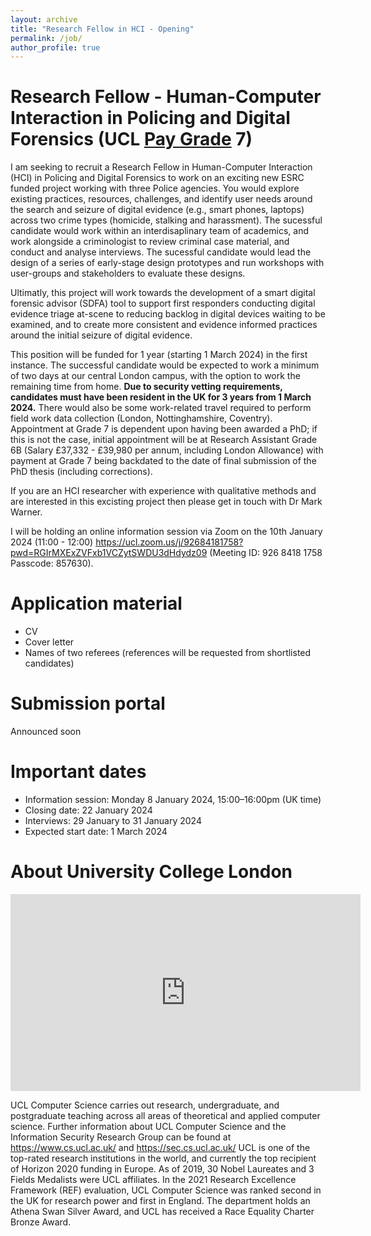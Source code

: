 ```yaml
---
layout: archive
title: "Research Fellow in HCI - Opening"
permalink: /job/
author_profile: true
---
```


Research Fellow - Human-Computer Interaction in Policing and Digital Forensics (UCL <a href="https://www.ucl.ac.uk/human-resources/pay-benefits/salary-scales">Pay Grade</a> 7)
======

I am seeking to recruit a Research Fellow in Human-Computer Interaction (HCI) in Policing and Digital Forensics to work on an exciting new ESRC funded project working with three Police agencies. You would explore existing practices, resources, challenges, and identify user needs around the search and seizure of digital evidence (e.g., smart phones, laptops) across two crime types (homicide, stalking and harassment). The sucessful candidate would work within an interdisaplinary team of academics, and work alongside a criminologist to review criminal case material, and conduct and analyse interviews. The sucessful candidate would lead the design of a series of early-stage design prototypes and run workshops with user-groups and stakeholders to evaluate these designs. 

Ultimatly, this project will work towards the development of a smart digital forensic advisor (SDFA) tool to support first responders conducting digital evidence triage at-scene to reducing backlog in digital devices waiting to be examined, and to create more consistent and evidence informed practices around the initial seizure of digital evidence. 

This position will be funded for 1 year (starting 1 March 2024) in the first instance. The successful candidate would be expected to work a minimum of two days at our central London campus, with the option to work the remaining time from home. <b>Due to security vetting requirements, candidates must have been resident in the UK for 3 years from 1 March 2024.</b> There would also be some work-related travel required to perform field work data collection (London, Nottinghamshire, Coventry). Appointment at Grade 7 is dependent upon having been awarded a PhD; if this is not the case, initial appointment will be at Research Assistant Grade 6B (Salary £37,332 - £39,980 per annum, including London Allowance) with payment at Grade 7 being backdated to the date of final submission of the PhD thesis (including corrections). 

If you are an HCI researcher with experience with qualitative methods and are interested in this excisting project then please get in touch with Dr Mark Warner.

I will be holding an online information session via Zoom on the 10th January 2024 (11:00 - 12:00) https://ucl.zoom.us/j/92684181758?pwd=RGIrMXExZVFxb1VCZytSWDU3dHdydz09 (Meeting ID: 926 8418 1758
Passcode: 857630). 

Application material
======
- CV
- Cover letter
- Names of two referees (references will be requested from shortlisted candidates)

Submission portal
======
Announced soon

Important dates
======
- Information session: Monday 8 January 2024, 15:00–16:00pm (UK time)
- Closing date: 22 January 2024
- Interviews: 29 January to 31 January 2024
- Expected start date: 1 March 2024

About University College London
======
<iframe width="560" height="315" src="https://www.youtube-nocookie.com/embed/0shJ0gs1dGA?si=4EY6RSDyTeXIufph" title="YouTube video player" frameborder="0" allow="accelerometer; autoplay; clipboard-write; encrypted-media; gyroscope; picture-in-picture; web-share" allowfullscreen></iframe>

UCL Computer Science carries out research, undergraduate, and postgraduate teaching across all areas of theoretical and applied computer science. Further information about UCL Computer Science and the Information Security Research Group can be found at https://www.cs.ucl.ac.uk/ and https://sec.cs.ucl.ac.uk/
UCL is one of the top-rated research institutions in the world, and currently the top recipient of Horizon 2020 funding in Europe. As of 2019, 30 Nobel Laureates and 3 Fields Medalists were UCL affiliates. In the 2021 Research Excellence Framework (REF) evaluation, UCL Computer Science was ranked second in the UK for research power and first in England. The department holds an Athena Swan Silver Award, and UCL has received a Race Equality Charter Bronze Award.
